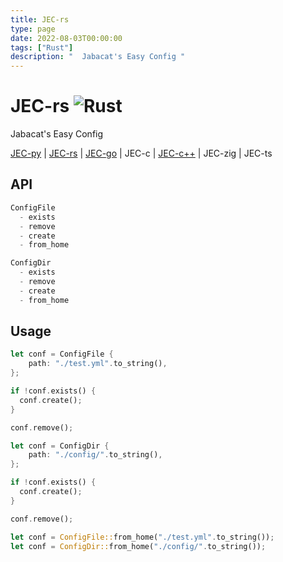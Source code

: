 ```yaml
---
title: JEC-rs
type: page
date: 2022-08-03T00:00:00
tags: ["Rust"]
description: "  Jabacat's Easy Config "
---
```


# JEC-rs ![Rust](https://img.shields.io/github/workflow/status/jakeroggenbuck/JEC-rs/Rust?style=for-the-badge)

Jabacat's Easy Config

[JEC-py](https://github.com/JakeRoggenbuck/JEC-py) | [JEC-rs](https://github.com/JakeRoggenbuck/JEC-rs) | [JEC-go](https://github.com/JakeRoggenbuck/JEC-go) | JEC-c | [JEC-c++](https://github.com/Shuzhengz/JEC-cpp) | JEC-zig | JEC-ts

## API

```rs
ConfigFile
  - exists
  - remove
  - create
  - from_home

ConfigDir
  - exists
  - remove
  - create
  - from_home
```

## Usage

```rs
let conf = ConfigFile {
    path: "./test.yml".to_string(),
};

if !conf.exists() {
  conf.create();
}

conf.remove();

let conf = ConfigDir {
    path: "./config/".to_string(),
};

if !conf.exists() {
  conf.create();
}

conf.remove();

let conf = ConfigFile::from_home("./test.yml".to_string());
let conf = ConfigDir::from_home("./config/".to_string());
```
